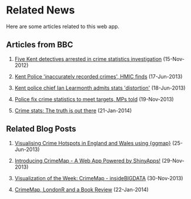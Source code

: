 Related News
========================================================

Here are some articles related to this web app.

## Articles from BBC

1. <a href="http://www.bbc.co.uk/news/uk-england-kent-20342034" target="_blank">Five Kent detectives arrested in crime statistics investigation</a> (15-Nov-2012)

2. <a href="http://www.bbc.co.uk/news/uk-england-kent-22940563" target="_blank">Kent Police 'inaccurately recorded crimes', HMIC finds</a> (17-Jun-2013)

3. <a href="http://www.bbc.co.uk/news/uk-england-kent-22951540" target="_blank">Kent police chief Ian Learmonth admits stats 'distortion'</a> (18-Jun-2013)

4. <a href="http://www.bbc.co.uk/news/uk-25002927" target="_blank">Police fix crime statistics to meet targets, MPs told</a> (19-Nov-2013)

5. <a href="http://www.bbc.co.uk/news/uk-politics-25831906" target="_blank">Crime stats: The truth is out there</a> (21-Jan-2014)

## Related Blog Posts

1. <a href="http://bit.ly/bib_crimemap1" target="_blank">Visualising Crime Hotspots in England and Wales using {ggmap}</a> (25-Jun-2013)

2. <a href="http://bit.ly/bib_crimemap2" target="_blank">Introducing CrimeMap - A Web App Powered by ShinyApps!</a> (29-Nov-2013)

3. <a href="http://inside-bigdata.com/2013/11/30/visualization-week-crimemap/" target="_blank">Visualization of the Week: CrimeMap - insideBIGDATA</a> (30-Nov-2013)

4. <a href="http://bit.ly/bib_crimemap3" target="_blank">CrimeMap, LondonR and a Book Review</a> (22-Jan-2014)